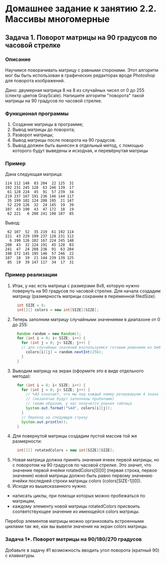 
# Домашнее задание к занятию 2.2. Массивы многомерные
## Задача 1. Поворот матрицы на 90 градусов по часовой стрелке

### Описание
Научимся поворачивать матрицу с равными сторонами. Этот алгоритм мог бы быть использован в графических редакторах 
вроде Photoshop для поворота изображений.

Дано: двумерная матрица 8 на 8 из случайных чисел от 0 до 255 (спектр цветов GrayScale).
Напишите алгоритм "поворота" такой матрицы на 90 градусов по часовой стрелке.

### Функционал программы
1. Создание матрицы в программе;
2. Вывод матрицы до поворота;
3. Разворот матрицы;
4. Вывод матрицы после поворота на 90 градусов.
5. Вывод должен быть вынесен в отдельный метод, с помощью которого будут выведены и исходная, и перевёрнутая матрицы

### Пример
Дана следующая матрица:
``` 
114 112 148  83 204  22 125  31
192 231 245 128  63 246 139  17
 61 128 224  45  91  57 239  34
219 237 167 191 236 146 144 117
 35 199 102 124 208 195  21 147
 52 229 126  32  24 145  19  39
107  43 190  43  47 172  18  19
 62 221   6 208 241 198 187  85
```  
Вывод:
```  
 62 107  52  35 219  61 192 114
221  43 229 199 237 128 231 112
  6 190 126 102 167 224 245 148
208  43  32 124 191  45 128  83
241  47  24 208 236  91  63 204
198 172 145 195 146  57 246  22
187  18  19  21 144 239 139 125
 85  19  39 147 117  34  17  31
```  

### Пример реализации
1. Итак, у нас есть матрица с размерами 8x8, которую нужно повернуть на 90 градусов по часовой стрелке.
Для начала создадим матрицу (размерность матрицы сохраним в переменной filedSize).
    ```java
      int SIZE = 8;
      int[][] colors = new int[SIZE][SIZE];
    ```  
2. Теперь заполним матрицу случайными значениями в диапазоне от 0 до 255:
    ```java
      Random random = new Random();
      for (int i = 0; i< SIZE; i++) {
        for (int j = 0; j< SIZE; j++) {
        // для случайных значений воспользуемся готовым решением из библиотеки java.util.Random
          colors[i][j] = random.nextInt(256);
        }
      }
    ```  
3. Выводим матрицу на экран (оформите это в виде отдельного метода):
    ```java
      for (int i = 0; i< SIZE; i++) {
        for (int j = 0; j< SIZE; j++) {
          // %4d означает, что мы под каждый номер резервируем 4 знака
          // (незанятые будут заполнены пробелами)
          // таким образом, у нас получится ровная таблица
          System.out.format("%4d", colors[i][j]);
        }
        // Переход на следующую строку
        System.out.println();
      }
    ```  
4. Для повернутой матрицы создадим пустой массив той же размерности:
    ```java
      int[][] rotatedColors = new int[SIZE][SIZE];
    ``` 
5. Новая матрица должна принять значения ячеек первой матрицы, но с поворотом на 90 градусов по часовой стрелке.
Это значит, что значение первой ячейки rotatedColors[0][0] (первая строка, первое значение) новой матрицы
должно быть равно первому значению ячейки последней строки матрицы colors (colors[SIZE-1][0]).
6. Исходя из вышесказанного нужно: 
  * написать циклы, при помощи которых можно пробежаться по матрицам,
  * каждому элементу новой матрицы rotatedColors присвоить соответствующее значение из имеющейся colors матрицы.

Перебор элементов матрицы можно организовать встроенными циклами так же, как вы вывели значения на экран colors матрицы.

### Задача 1*. Поворот матрицы на 90/180/270 градусов
Добавьте в задачу \#1 возможность вводить угол поворота (кратный 90) с клавиатуры.
